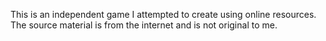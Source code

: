 This is an independent game I attempted to create using online resources.
The source material is from the internet and is not original to me.
